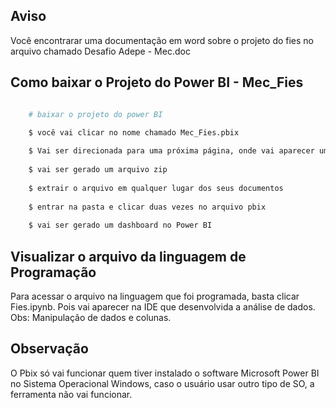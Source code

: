 ## Aviso 
Você encontrarar uma documentação em word sobre o projeto do fies no arquivo chamado Desafio Adepe - Mec.doc 

## Como baixar o Projeto do Power BI - Mec_Fies  

```bash 

    # baixar o projeto do power BI

    $ você vai clicar no nome chamado Mec_Fies.pbix 
    
    $ Vai ser direcionada para uma próxima página, onde vai aparecer um link chamado view raw
    
    $ vai ser gerado um arquivo zip
    
    $ extrair o arquivo em qualquer lugar dos seus documentos 
    
    $ entrar na pasta e clicar duas vezes no arquivo pbix 
    
    $ vai ser gerado um dashboard no Power BI 

```

## Visualizar o arquivo da linguagem de Programação 

Para acessar o arquivo na linguagem que foi programada, basta clicar Fies.ipynb. Pois vai aparecer na IDE que desenvolvida a análise de dados.
Obs: Manipulação de dados e colunas. 

## Observação 

O Pbix só vai funcionar quem tiver instalado o software Microsoft Power BI no Sistema Operacional Windows, caso o usuário usar outro tipo de SO, 
a ferramenta não vai funcionar. 


